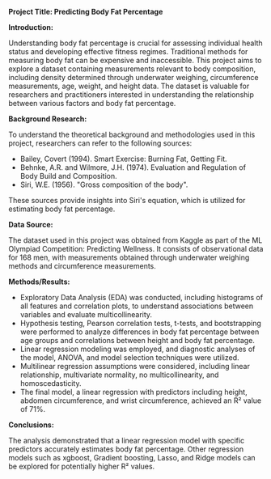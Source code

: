 

**Project Title: Predicting Body Fat Percentage**

**Introduction:**

Understanding body fat percentage is crucial for assessing individual health status and developing effective fitness regimes. Traditional methods for measuring body fat can be expensive and inaccessible. This project aims to explore a dataset containing measurements relevant to body composition, including density determined through underwater weighing, circumference measurements, age, weight, and height data. The dataset is valuable for researchers and practitioners interested in understanding the relationship between various factors and body fat percentage.

**Background Research:**

To understand the theoretical background and methodologies used in this project, researchers can refer to the following sources:

- Bailey, Covert (1994). Smart Exercise: Burning Fat, Getting Fit.
- Behnke, A.R. and Wilmore, J.H. (1974). Evaluation and Regulation of Body Build and Composition.
- Siri, W.E. (1956). "Gross composition of the body".

These sources provide insights into Siri's equation, which is utilized for estimating body fat percentage.

**Data Source:**

The dataset used in this project was obtained from Kaggle as part of the ML Olympiad Competition: Predicting Wellness. It consists of observational data for 168 men, with measurements obtained through underwater weighing methods and circumference measurements.

**Methods/Results:**

- Exploratory Data Analysis (EDA) was conducted, including histograms of all features and correlation plots, to understand associations between variables and evaluate multicollinearity.
- Hypothesis testing, Pearson correlation tests, t-tests, and bootstrapping were performed to analyze differences in body fat percentage between age groups and correlations between height and body fat percentage.
- Linear regression modeling was employed, and diagnostic analyses of the model, ANOVA, and model selection techniques were utilized.
- Multilinear regression assumptions were considered, including linear relationship, multivariate normality, no multicollinearity, and homoscedasticity.
- The final model, a linear regression with predictors including height, abdomen circumference, and wrist circumference, achieved an R² value of 71%.

**Conclusions:**

The analysis demonstrated that a linear regression model with specific predictors accurately estimates body fat percentage. Other regression models such as xgboost, Gradient boosting, Lasso, and Ridge models can be explored for potentially higher R² values.
